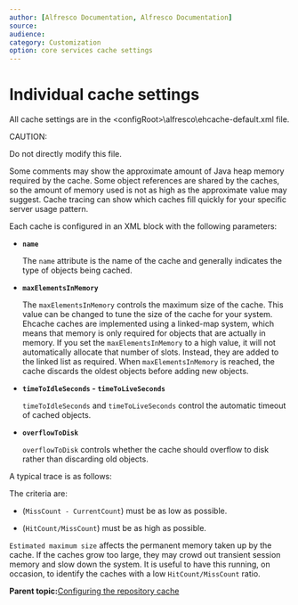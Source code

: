 ```yaml
---
author: [Alfresco Documentation, Alfresco Documentation]
source: 
audience: 
category: Customization
option: core services cache settings
---
```


# Individual cache settings

All cache settings are in the <configRoot\>\\alfresco\\ehcache-default.xml file.

CAUTION:

Do not directly modify this file.

Some comments may show the approximate amount of Java heap memory required by the cache. Some object references are shared by the caches, so the amount of memory used is not as high as the approximate value may suggest. Cache tracing can show which caches fill quickly for your specific server usage pattern.

Each cache is configured in an XML block with the following parameters:

-   **`name`**

    The `name` attribute is the name of the cache and generally indicates the type of objects being cached.


-   **`maxElementsInMemory`**

    The `maxElementsInMemory` controls the maximum size of the cache. This value can be changed to tune the size of the cache for your system. Ehcache caches are implemented using a linked-map system, which means that memory is only required for objects that are actually in memory. If you set the `maxElementsInMemory` to a high value, it will not automatically allocate that number of slots. Instead, they are added to the linked list as required. When `maxElementsInMemory` is reached, the cache discards the oldest objects before adding new objects.


-   **`timeToIdleSeconds` - `timeToLiveSeconds`**

    `timeToIdleSeconds` and `timeToLiveSeconds` control the automatic timeout of cached objects.


-   **`overflowToDisk`**

    `overflowToDisk` controls whether the cache should overflow to disk rather than discarding old objects.


A typical trace is as follows:

The criteria are:

-   \(`MissCount - CurrentCount`\) must be as low as possible.

-   \(`HitCount/MissCount`\) must be as high as possible.


`Estimated maximum size` affects the permanent memory taken up by the cache. If the caches grow too large, they may crowd out transient session memory and slow down the system. It is useful to have this running, on occasion, to identify the caches with a low `HitCount/MissCount` ratio.

**Parent topic:**[Configuring the repository cache](../concepts/cache-memorysettings.md)

